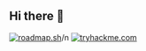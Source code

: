 ## Hi there 👋

<!--
**youngvery/youngvery** is a ✨ _special_ ✨ repository because its `README.md` (this file) appears on your GitHub profile.

Here are some ideas to get you started:

- 🔭 I’m currently working on ...
- 🌱 I’m currently learning ...
- 👯 I’m looking to collaborate on ...
- 🤔 I’m looking for help with ...
- 💬 Ask me about ...
- 📫 How to reach me: ...
- 😄 Pronouns: ...
- ⚡ Fun fact: ...
-->
<a href="https://roadmap.sh"><img src="https://roadmap.sh/card/wide/66b328a6d9896b3d144352b2?variant=dark&roadmaps=qa" alt="roadmap.sh"/></a>/n
<a href="https://tryhackme.com"><img src="https://tryhackme.com/badge/3456237" alt="tryhackme.com"/></a>
